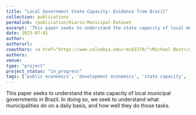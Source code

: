 ```yaml
---
title: "Local Government State Capacity: Evidence from Brazil"
collection: publications
permalink: /publication/Diario-Municipal-Dataset
excerpt: 'This paper seeks to understand the state capacity of local municipal governments in Brazil.'
date: 2023-07-01
author: 
authorurl: 
coauthors: <a href="https://www.columbia.edu/~mcb2270/">Michael Best</a>, <a href="https://renatalemos.com/">Renata Lemos</a>, & <a href="https://danielascur.com/">Daniela Scur</a>
authors:
venue: 
type: "project"
project_status: "in_progress"
tags: ['public economics', 'development economics', 'state capacity', 'natural language processing']
---
```

This paper seeks to understand the state capacity of local municipal governments in Brazil. In doing so, we seek to understand what municipalities do on a daily basis, and how well they do those tasks.